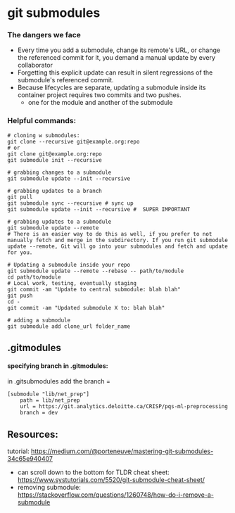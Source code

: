 # git submodules

### The dangers we face
- Every time you add a submodule, change its remote's URL, or change the referenced commit for it, you demand a manual update by every collaborator
- Forgetting this explicit update can result in silent regressions of the submodule's referenced commit.
- Because lifecycles are separate, updating a submodule inside its container project requires two commits and two pushes.
    - one for the module and another of the submodule

### Helpful commands:
```
# cloning w submodules:
git clone --recursive git@example.org:repo
# or
git clone git@example.org:repo
git submodule init --recursive

# grabbing changes to a submodule
git submodule update --init --recursive

# grabbing updates to a branch
git pull 
git submodule sync --recursive # sync up 
git submodule update --init --recursive #  SUPER IMPORTANT 

# grabbing updates to a submodule
git submodule update --remote
# There is an easier way to do this as well, if you prefer to not manually fetch and merge in the subdirectory. If you run git submodule update --remote, Git will go into your submodules and fetch and update for you.

# Updating a submodule inside your repo
git submodule update --remote --rebase -- path/to/module
cd path/to/module
# Local work, testing, eventually staging
git commit -am "Update to central submodule: blah blah"
git push
cd -
git commit -am "Updated submodule X to: blah blah"

# adding a submodule
git submodule add clone_url folder_name
```

## .gitmodules

#### specifying branch in .gitmodules:

in .gitsubmodules add the branch = 
```
[submodule "lib/net_prep"]
	path = lib/net_prep
	url = https://git.analytics.deloitte.ca/CRISP/pqs-ml-preprocessing
	branch = dev
```

## Resources:
tutorial: https://medium.com/@porteneuve/mastering-git-submodules-34c65e940407
- can scroll down to the bottom for TLDR
cheat sheet: https://www.systutorials.com/5520/git-submodule-cheat-sheet/
- removing submodule: https://stackoverflow.com/questions/1260748/how-do-i-remove-a-submodule